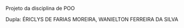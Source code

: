 Projeto da disciplina de POO

Dupla: ÉRICLYS DE FARIAS MOREIRA, 
       WANIELTON FERREIRA DA SILVA

